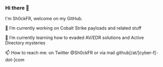 ### Hi there 👋

I'm Sh0ckFR, welcome on my GitHub.

🔭 I’m currently working on Cobalt Strike payloads and related stuff

🌱 I’m currently learning how to evaded AV/EDR solutions and Active Directory mysteries

📫 How to reach me: on Twitter @Sh0ckFR or via mail github[/at/]cyber-f[-dot-]com
